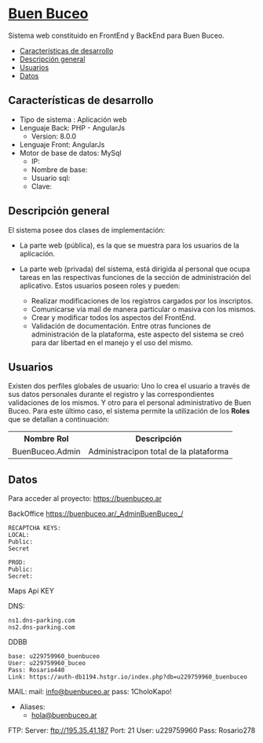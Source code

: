 # <u>Buen Buceo</u>

Sistema web constituido en FrontEnd y BackEnd para Buen Buceo.

- [Características de desarrollo](#características-de-desarrollo)
- [Descripción general](#descripción-general)
- [Usuarios](#usuarios)
- [Datos](#datos)

## Características de desarrollo

- Tipo de sistema : Aplicación web
- Lenguaje Back: PHP - AngularJs
    - Version: 8.0.0
- Lenguaje Front: AngularJs
- Motor de base de datos: MySql
    - IP:
    - Nombre de base:
    - Usuario sql:
    - Clave:

## Descripción general

El sistema posee dos clases de implementación:
- La parte web (pública), es la que se muestra para los usuarios de la aplicación.

- La parte web (privada) del sistema, está dirigida al personal que ocupa tareas en las respectivas funciones de la sección de administración del aplicativo.
  Estos usuarios poseen roles y pueden:
    - Realizar modificaciones de los registros cargados por los inscriptos.
    - Comunicarse vía mail de manera particular o masiva con los mismos.
    - Crear y modificar todos los aspectos del FrontEnd.
    - Validación de documentación.
      Entre otras funciones de administración de la plataforma, este aspecto del sistema se creó para dar libertad en el manejo y el uso del mismo.

## Usuarios

Existen dos perfiles globales de usuario:
Uno lo crea el usuario a través de sus datos personales durante el registro y las correspondientes validaciones de los mismos.
Y otro para el personal administrativo de Buen Buceo.
Para este último caso, el sistema permite la utilización de los **Roles** que se detallan a continuación:

<table>
    <th>Nombre Rol</th>
    <th>Descripción</th>
    <tr>
        <td>BuenBuceo.Admin</td>
        <td>Administracipon total de la plataforma</td>
    </tr>
</table>


## Datos

Para acceder al proyecto:
https://buenbuceo.ar

BackOffice
https://buenbuceo.ar/_AdminBuenBuceo_/

```
RECAPTCHA KEYS:
LOCAL:
Public:
Secret
```

```
PROD:
Public:
Secret:
```

Maps Api KEY 

DNS:
```
ns1.dns-parking.com
ns2.dns-parking.com 
```

DDBB
```
base: u229759960_buenbuceo
User: u229759960_buceo
Pass: Rosario440
Link: https://auth-db1194.hstgr.io/index.php?db=u229759960_buenbuceo 
```

MAIL:
mail: info@buenbuceo.ar
pass: 1CholoKapo!

- Aliases:
    - hola@buenbuceo.ar


FTP:
Server: ftp://195.35.41.187
Port: 21
User: u229759960 
Pass: Rosario278